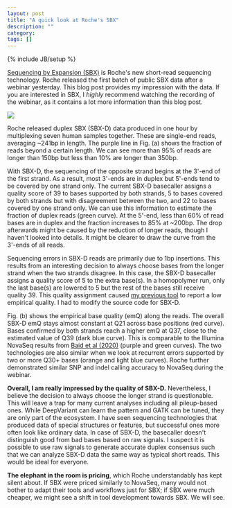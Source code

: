 ```yaml
---
layout: post
title: "A quick look at Roche's SBX"
description: ""
category: 
tags: []
---
```

{% include JB/setup %}

[Sequencing by Expansion (SBX)][sbx] is Roche's new short-read sequencing technology.
Roche released the first batch of public SBX data after a webinar yesterday.
This blog post provides my impression with the data.
If you are interested in SBX, I *highly* recommend watching the recording of the webinar,
as it contains a lot more information than this blog post.

![][fig]

Roche released duplex SBX (SBX-D) data produced in one hour by multiplexing seven human samples together.
These are single-end reads, averaging ~241bp in length.
The purple line in Fig. (a) shows the fraction of reads beyond a certain length.
We can see more than 95% of reads are longer than 150bp but less than 10% are longer than 350bp.

With SBX-D, the sequencing of the opposite strand begins at the 3'-end of the first strand.
As a result, most 3'-ends are in duplex but 5'-ends tend to be covered by one strand only.
The current SBX-D basecaller assigns a quality score of 39 to bases supported by both strands,
5 to bases covered by both strands but with disagreement between the two,
and 22 to bases covered by one strand only.
We can use this information to estimate the fraction of duplex reads (green curve).
At the 5'-end, less than 60% of read bases are in duplex
and the fraction increases to 85% at ~200bp.
The drop afterwards might be caused by the reduction of longer reads, though I haven't looked into details.
It might be clearer to draw the curve from the 3'-ends of all reads.

Sequencing errors in SBX-D reads are primarily due to 1bp insertions.
This results from an interesting decision to always choose bases from the longer strand when the two strands disagree.
In this case, the SBX-D basecaller assigns a quality score of 5 to the extra base(s).
In a homopolymer run, only the last base(s) are lowered to 5 but the rest of the bases still receive quality 39.
This quality assignment caused [my previous tool][mapchk] to report a low empirical quality.
I had to modify the source code for SBX-D.

Fig. (b) shows the empirical base quality (emQ) along the reads.
The overall SBX-D emQ stays almost constant at Q21 across base positions (red curve).
Bases confirmed by both strands reach a higher emQ at Q37, close to the estimated value of Q39 (dark blue curve).
This is comparable to the Illumina NovaSeq results from [Baid et al (2020)][ns-data] (purple and green curves).
The two technologies are also similar when we look at recurrent errors supported by two or more Q30+ bases (orange and light blue curves).
Roche further demonstrated similar SNP and indel calling accuracy to NovaSeq during the webinar.

**Overall, I am really impressed by the quality of SBX-D.**
Nevertheless, I believe the decision to always choose the longer strand is questionable.
This will leave a trap for many current analyses including all pileup-based ones.
While DeepVariant can learn the pattern and GATK can be tuned, they are only part of the ecosystem.
I have seen sequencing technologies that produced data of special structures or features,
but successful ones more often look like ordinary data.
In case of SBX-D, the basecaller doesn't distinguish good from bad bases based on raw signals.
I suspect it is possible to use raw signals to generate accurate duplex consensus
such that we can analyze SBX-D data the same way as typical short reads.
This would be ideal for everyone.

**The elephant in the room is pricing**, which Roche understandably has kept silent about.
If SBX were priced similarly to NovaSeq, many would not bother to adapt their tools and workflows just for SBX;
if SBX were much cheaper, we might see a shift in tool development towards SBX.
We will see.

[sbx]: https://sequencing.roche.com/us/en/article-listing/sequencing-platform-technologies.html
[mapchk]: https://github.com/lh3/htsbox/blob/lite/mapchk.c
[ns-data]: https://www.biorxiv.org/content/10.1101/2020.12.11.422022v1
[fig]: https://i.ibb.co/1f50pSyF/Screenshot-2025-09-11-at-20-25-15.png
